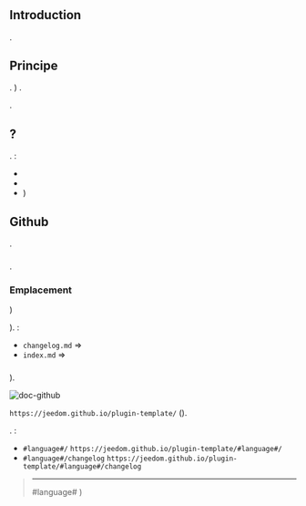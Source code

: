 # 

## Introduction

.

## Principe

. [](https://doc.jeedom.com/de_DE/dev/structure_info_json) ) .

.

##  ?

. :

- 
- 
- )

## Github

.

### 

.

 [](https://guides.github.com/pdfs/markdown-cheatsheet-online.pdf)

### Emplacement

 [](https://doc.jeedom.com/de_DE/dev/plugin_template) )

).  :

- ``changelog.md`` => 
- ``index.md`` => 

### 

).

![doc-github](images/tutoDoc.png)

 ``https://jeedom.github.io/plugin-template/`` ().

. :

-  ``#language#/``  ``https://jeedom.github.io/plugin-template/#language#/``
-  ``#language#/changelog``  ``https://jeedom.github.io/plugin-template/#language#/changelog``

> ****
>
>  #language# )
